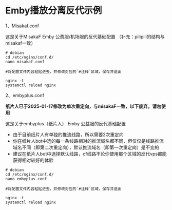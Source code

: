 # Emby播放分离反代示例

1、Misakaf.conf

这是关于MisakaF Emby 公费服/机场服的反代基础配置
（补充：pilipili的结构与misakaf一致）

```
# debian
cd /etc/nginx/conf.d/
nano misakaf.conf

#将配置文件内容粘贴进去，并修改对应的`#注释`区域，保存并退出

nginx -t
systemctl reload nginx
```
2、embyplus.conf

**纸片人已于2025-01-17修改为单次重定向，与misakaF一致，以下废弃，请勿使用**

这是关于embyplus（纸片人） Emby 公益服的反代基础配置
- 由于目前纸片人有单独的推流线路，所以需要2次重定向
- 你在纸片人bot中选的每一条线路相对的推流域名都不同，但仅仅是线路推流域名不同（即第二次重定向），默认推流域名（即第一次重定向）是不变的
- 建议在纸片人bot中选择默认线路，cf线路不论你使用那个区域的反代vps都能获得相对较好的体验

```
# debian
cd /etc/nginx/conf.d/
nano embyplus.conf

#将配置文件内容粘贴进去，并修改对应的`#注释`区域，保存并退出

nginx -t
systemctl reload nginx
```
